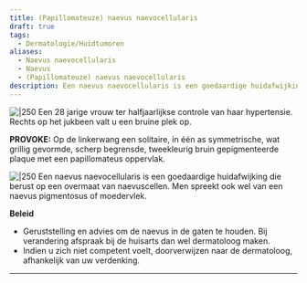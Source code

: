 ```yaml
---
title: (Papillomateuze) naevus naevocellularis
draft: true
tags:
  - Dermatologie/Huidtumoren
aliases:
  - Naevus naevocellularis
  - Naevus
  - (Papillomateuze) naevus naevocellularis
description: Een naevus naevocellularis is een goedaardige huidafwijking die berust op een overmaat van naevuscellen. Men spreekt ook wel van een naevus pigmentosus of moedervlek.
---
```



![|250](https://i.imgur.com/gQDP5iX.png)
Een 28 jarige vrouw ter halfjaarlijkse controle van haar hypertensie. Rechts op het jukbeen valt u een bruine plek op.

**PROVOKE:** Op de linkerwang een solitaire, in één as symmetrische, wat grillig gevormde, scherp begrensde, tweekleurig bruin gepigmenteerde plaque met een papillomateus oppervlak.

![|250](https://i.imgur.com/asF8OQx.png)
Een naevus naevocellularis is een goedaardige huidafwijking die berust op een overmaat van naevuscellen. Men spreekt ook wel van een naevus pigmentosus of moedervlek.

**Beleid**

- Geruststelling en advies om de naevus in de gaten te houden. Bij verandering afspraak bij de huisarts dan wel dermatoloog maken.
- Indien u zich niet competent voelt, doorverwijzen naar de dermatoloog, afhankelijk van uw verdenking.

---